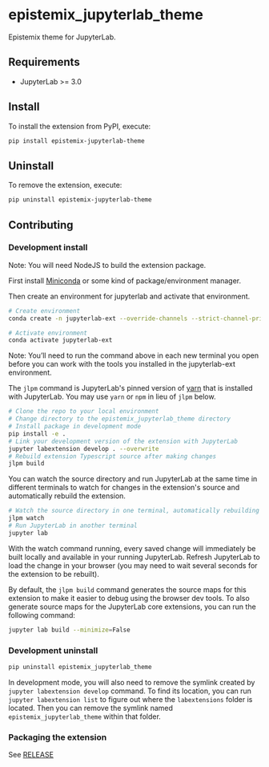 # epistemix_jupyterlab_theme

Epistemix theme for JupyterLab.

## Requirements

- JupyterLab >= 3.0

## Install

To install the extension from PyPI, execute:

```bash
pip install epistemix-jupyterlab-theme
```

## Uninstall

To remove the extension, execute:

```bash
pip uninstall epistemix-jupyterlab-theme
```

## Contributing

### Development install

Note: You will need NodeJS to build the extension package.

First install [Miniconda](https://docs.conda.io/projects/conda/en/latest/user-guide/install/index.html) or some kind of package/environment manager.

Then create an environment for jupyterlab and activate that environment.

```bash
# Create environment
conda create -n jupyterlab-ext --override-channels --strict-channel-priority -c conda-forge -c nodefaults jupyterlab=3 nodejs jupyter-packaging git
```

```bash
# Activate environment
conda activate jupyterlab-ext
```

Note: You’ll need to run the command above in each new terminal you open before you can work with the tools you installed in the jupyterlab-ext environment.

The `jlpm` command is JupyterLab's pinned version of
[yarn](https://yarnpkg.com/) that is installed with JupyterLab. You may use
`yarn` or `npm` in lieu of `jlpm` below.

```bash
# Clone the repo to your local environment
# Change directory to the epistemix_jupyterlab_theme directory
# Install package in development mode
pip install -e .
# Link your development version of the extension with JupyterLab
jupyter labextension develop . --overwrite
# Rebuild extension Typescript source after making changes
jlpm build
```

You can watch the source directory and run JupyterLab at the same time in different terminals to watch for changes in the extension's source and automatically rebuild the extension.

```bash
# Watch the source directory in one terminal, automatically rebuilding when needed
jlpm watch
# Run JupyterLab in another terminal
jupyter lab
```

With the watch command running, every saved change will immediately be built locally and available in your running JupyterLab. Refresh JupyterLab to load the change in your browser (you may need to wait several seconds for the extension to be rebuilt).

By default, the `jlpm build` command generates the source maps for this extension to make it easier to debug using the browser dev tools. To also generate source maps for the JupyterLab core extensions, you can run the following command:

```bash
jupyter lab build --minimize=False
```

### Development uninstall

```bash
pip uninstall epistemix_jupyterlab_theme
```

In development mode, you will also need to remove the symlink created by `jupyter labextension develop`
command. To find its location, you can run `jupyter labextension list` to figure out where the `labextensions`
folder is located. Then you can remove the symlink named `epistemix_jupyterlab_theme` within that folder.

### Packaging the extension

See [RELEASE](RELEASE.md)
